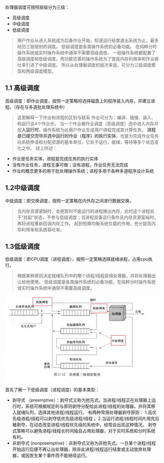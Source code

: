 处理器调度可按照层级分为三级：

- 高级调度
- 中级调度
- 低级调度

> 用户作业从进入系统成为后备作业开始，知道运行结束退出系统为止，最多经历三层级别的调度。
> 低级调度是各类操作系统的必备功能。
> 在纯粹分时操作系统或实时操作系统中通常不需要高级调度。
> 一般操作系统都配置了高级调度和低级调度，而功能完善的操作系统为了提高内存利用率和作业吞吐率引进了中级调度。
> 所以从处理器调度的层次来说，可分为三级调度模型和两级调度模型。

## **1.1 高级调度**

高级调度：即作业调度，按照一定策略将选择磁盘上的程序装入内存，并建立进程。（存在与多道批处理系统中）

> 这里解释一下作业和进程的区别与联系
> 作业可分为：编译、链接、装入、和运行这4个作业步。
> 当一个作业被作业调度（高级调度）选中进入内存并投**入运行时**，操作系统为此用户作业生成用户进程完成其计算任务。
> **进程是已提交完毕并选中运行的作业（程序）的执行实体**，也是为完成作业任务向系统申请和分配资源的基本单位，它处于运行，就绪，等待等多个状态变化之中。
> 综上所述：

- 作业是任务实体，进程是完成任务的执行实体
- 没有作业任务，进程无事可做；没有进程，作业任务无法完成
- 作业的概念更多的用于批处理操作系统；进程多用于各种多道程序设计系统

## **1.2中级调度**

中级调度：即交换调度，按照一定策略在内外存之间进行数据交换。

> 当内存资源紧缺时，会把暂时不能运行的进程换出内存，此时这个进程处于“挂起”状态，不参与低级调度；当进程具备运行条件且内存资源富裕时，再将进程重新回调内存工作。
> 起到短期均衡系统负载的作用，充分提高内存利用率和系统吞吐率。

## **1.3低级调度**

低级调度：即CPU调度（进程调度），按照一定策略选择就绪进程，占用cpu执行。

> 根据某种原则决定就绪队列中的哪个进程/线程获得处理器，并将处理器出让给他使用。
> 低级调度是各类操作系统的必备功能，在纯粹分时操作系统或实时操作系统中通常不需要高级调度。



![img](oyyko.assets/v2-4881bc8547570a18548454f919cd8c80_1440w.webp)

首先了解一下低级调度（进程调度）的基本类型：

- 剥夺式 （preemptive）：剥夺式又称为抢先式。当进程/线程正在处理器上运行时，系统可根据规定的与原则剥夺分配给此进程/线程的处理器，并将其移入就绪队列，选择其他进程/线程运行。
  有两种常用处理器剥夺原则：
  1.高优先级进程/线程可以剥夺低优先级进程/线程；
  2.当运行进程/线程时间片用完后被剥夺，在动态改变进程/线程优先级的系统中，经常会出现这种情况。
  剥夺式策略可以避免进程/线程长时间独自占用处理器，对于实时系统和分时系统有利。
- 非剥夺式 (nonpreemptive)：非剥夺式又称为非抢先式。一旦某个进程/线程开始运行后便不再让出处理器，除非此进程/线程运行结束或主动放弃处理器，或因发生某个事件而不能继续运行。

